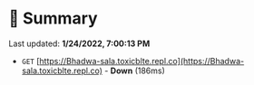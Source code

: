 # 📖 Summary
Last updated: **1/24/2022, 7:00:13 PM**

- `GET` [https://Bhadwa-sala.toxicblte.repl.co](https://Bhadwa-sala.toxicblte.repl.co) - **Down** (186ms)
